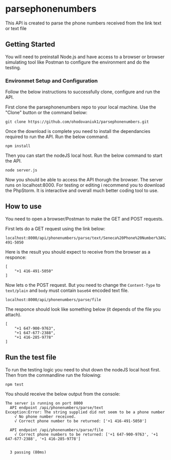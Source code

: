 # parsephonenumbers
This API is created to parse the phone numbers received from the link text or text file

## Getting Started
You will need to preinstall Node.js and have access to a browser or browser simulating tool like Postman to configure the environment and do the testing.


### Environmet Setup and Configuration
Follow the below instructions to successfully clone, configure and run the API. 

First clone the parsephonenumbers repo to your local machine. Use the "Clone" button or the command below:

```
git clone https://github.com/ohodovaniuk1/parsephonenumbers.git
```

Once the download is complete you need to install the dependancies required to run the API. Run the below command.

```
npm install
```

Then you can start the nodeJS local host. Run the below command to start the API.

```
node server.js
```
Now you should be able to access the API thorugh the browser. The server runs on localhost:8000.
For testing or editing i recommend you to download the PhpStorm. It is interactive and overall much better coding tool to use.


## How to use
You need to open a browser/Postman to make the GET and POST requests.

First lets do a GET request using the link below:
```
localhost:8000/api/phonenumbers/parse/text/Seneca%20Phone%20Number%3A%20416-491-5050
```
Here is the result you should expect to receive from the browser as a responce:
```
[
    "+1 416-491-5050"
]
```
Now lets o the POST request. But you need to change the ```Content-Type``` to ```text/plain``` and ```body``` must contain ```base64``` encoded text file.
```
localhost:8000/api/phonenumbers/parse/file
```
The responce should look like something below (it depends of the file you attach).
```
[
    "+1 647-900-9763",
    "+1 647-677-2388",
    "+1 416-285-9778"
]
```


## Run the test file
To run the testing logic you need to shut down the nodeJS local host first. Then from the commandline run the folowing:
```
npm test
```
You should receive the below output from the console:
```
The server is running on port 8000
  API endpoint /api/phonenumbers/parse/text
Exception:Error: The string supplied did not seem to be a phone number
    √ No phone number received.
    √ Correct phone number to be returned: ['+1 416-491-5050']

  API endpoint /api/phonenumbers/parse/file
    √ Correct phone numbers to be returned: ['+1 647-900-9763', '+1 647-677-2388', '+1 416-285-9778']


  3 passing (80ms)
```

